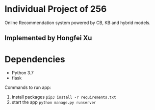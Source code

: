# Individual Project of 256

Online Recommendation system powered by CB, KB and hybrid models.
## Implemented by Hongfei Xu

# Dependencies
* Python 3.7
* flask

Commands to run app: 
1. install packages
`pip3 install -r requirements.txt`
2. start the app 
`python manage.py runserver`
